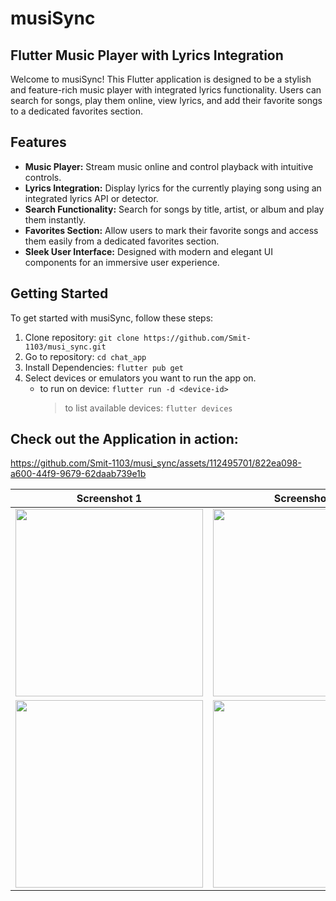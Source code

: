 # musiSync
## Flutter Music Player with Lyrics Integration

Welcome to musiSync! This Flutter application is designed to be a stylish and feature-rich music player with integrated lyrics functionality. Users can search for songs, play them online, view lyrics, and add their favorite songs to a dedicated favorites section.

## Features

- **Music Player:** Stream music online and control playback with intuitive controls.
- **Lyrics Integration:** Display lyrics for the currently playing song using an integrated lyrics API or detector.
- **Search Functionality:** Search for songs by title, artist, or album and play them instantly.
- **Favorites Section:** Allow users to mark their favorite songs and access them easily from a dedicated favorites section.
- **Sleek User Interface:** Designed with modern and elegant UI components for an immersive user experience.


## Getting Started

To get started with musiSync, follow these steps:

1. Clone repository: `git clone https://github.com/Smit-1103/musi_sync.git`
2. Go to repository: `cd chat_app`
3. Install Dependencies: `flutter pub get`
4. Select devices or emulators you want to run the app on.
   - to run on device: `flutter run -d <device-id>`
     > to list available devices: `flutter devices`



## Check out the Application in action:

https://github.com/Smit-1103/musi_sync/assets/112495701/822ea098-a600-44f9-9679-62daab739e1b


| Screenshot 1 | Screenshot 2 | Screenshot 3 |
|--------------|--------------|--------------|
| <img src="https://github.com/Smit-1103/musi_sync/assets/112495701/23e7a8c4-8408-4ad3-92f6-2af32bf87f2f" width="300" /> | <img src="https://github.com/Smit-1103/musi_sync/assets/112495701/d4ae5dea-fdd3-4209-923f-fe05aff6cbd6" width="300" /> | <img src="https://github.com/Smit-1103/musi_sync/assets/112495701/653d0aaf-f416-49ef-ab4d-43f6b243dd4a" width="300" /> |
| <img src="https://github.com/Smit-1103/musi_sync/assets/112495701/405eb5ff-a7d5-45e2-b4e1-49b85ad765ec" width="300" /> | <img src="https://github.com/Smit-1103/musi_sync/assets/112495701/773266df-5bf9-4f02-ba7f-ad832017855e" width="300" /> | <img src="https://github.com/Smit-1103/musi_sync/assets/112495701/1fcdc61b-1d5e-41f3-b05c-db83fe375c61" width="300" /> |
